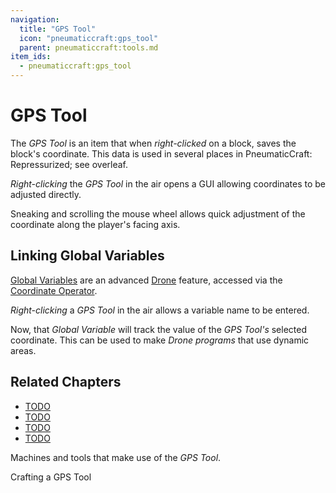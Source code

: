 ```yaml
---
navigation:
  title: "GPS Tool"
  icon: "pneumaticcraft:gps_tool"
  parent: pneumaticcraft:tools.md
item_ids:
  - pneumaticcraft:gps_tool
---
```


# GPS Tool

The *GPS Tool* is an item that when *right-clicked* on a block, saves the block's coordinate. This data is used in several places in <Color hex="#228">PneumaticCraft: Repressurized</Color>; see overleaf.

*Right-clicking* the *GPS Tool* in the air opens a GUI allowing coordinates to be adjusted directly.

Sneaking and scrolling the mouse wheel allows quick adjustment of the coordinate along the player's facing axis.

<a name="variables"></a>
## Linking Global Variables

[Global Variables](../programming/variables.md#global) are an advanced [Drone](../base_concepts/drone.md) feature, accessed via the [Coordinate Operator](../programming/coordinate_operator.md).

*Right-clicking* a *GPS Tool* in the air allows a variable name to be entered.

Now, that *Global Variable* will track the value of the *GPS Tool's* selected coordinate. This can be used to make *Drone programs* that use dynamic areas.

## Related Chapters

- [TODO](../machines/air_cannon.md)
- [TODO](../machines/universal_sensor.md)
- [TODO](../programming/programmer.md)
- [TODO](./amadron_tablet.md)

Machines and tools that make use of the *GPS Tool*.

Crafting a GPS Tool

<Recipe id="pneumaticcraft:gps_tool" />

